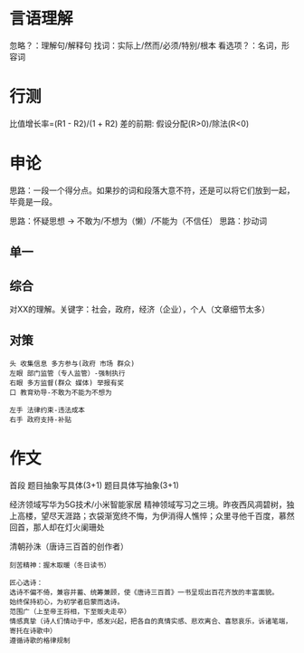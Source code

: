 # 言语理解
忽略？：理解句/解释句
找词：实际上/然而/必须/特别/根本
看选项？：名词，形容词

# 行测
比值增长率=(R1 - R2)/(1 + R2)
差的前期: 假设分配(R>0)/除法(R<0)

# 申论
思路：一段一个得分点。如果抄的词和段落大意不符，还是可以将它们放到一起，毕竟是一段。

思路：怀疑思想 -> 不敢为/不想为（懒）/不能为（不信任）
思路：抄动词
## 单一
## 综合
对XX的理解。关键字：社会，政府，经济（企业），个人（文章细节太多）
## 对策
```
头 收集信息 多方参与(政府 市场 群众)
左眼 部门监管（专人监管）-强制执行
右眼 多方监督(群众 媒体) 举报有奖
口 教育劝导-不敢为不能为不想为

左手 法律约束-违法成本
右手 政府支持-补贴
```

# 作文
首段
题目抽象写具体(3+1)
题目具体写抽象(3+1)

经济领域写华为5G技术/小米智能家居
精神领域写习之三境。昨夜西风凋碧树，独上高楼，望尽天涯路；衣袋渐宽终不悔，为伊消得人憔悴；众里寻他千百度，慕然回首，那人却在灯火阑珊处

清朝孙洙（唐诗三百首的创作者）
```
刻苦精神：握木取暖（冬日读书）

匠心选诗：
选诗不偏不倚，兼容并蓄、统筹兼顾，使《唐诗三百首》一书呈现出百花齐放的丰富面貌。
始终保持初心，为初学者启蒙而选诗。
范围广（上至帝王将相，下至贩夫走卒）
情感真挚（诗人们情动于中，感发兴起，把各自的真情实感、悲欢离合、喜怒哀乐，诉诸笔端，寄托在诗歌中）
遵循诗歌的格律规制
```
